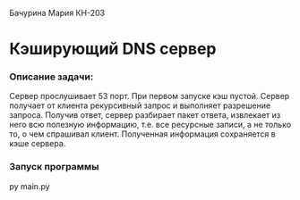 Бачурина Мария КН-203
# Кэширующий DNS сервер
### Описание задачи:
Сервер прослушивает 53 порт. При первом запуске кэш пустой.
Сервер получает от клиента рекурсивный запрос и выполняет разрешение запроса.
Получив ответ, сервер разбирает пакет ответа, извлекает из него всю полезную информацию, т.е. все ресурсные записи, а не только то, о чем спрашивал клиент.
Полученная информация сохраняется в кэше сервера.

### Запуск программы
py main.py 